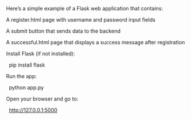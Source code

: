 Here’s a simple example of a Flask web application that contains:



A register.html page with username and password input fields



A submit button that sends data to the backend



A successful.html page that displays a success message after registration





Install Flask (if not installed):

&nbsp;		pip install flask

Run the app:

&nbsp;		python app.py



Open your browser and go to:

&nbsp;		http://127.0.0.1:5000



